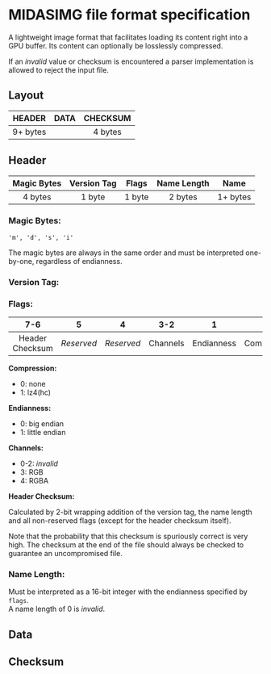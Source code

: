 # MIDASIMG file format specification

A lightweight image format that facilitates loading its content right into a GPU buffer. Its content can optionally be losslessly compressed.

If an _invalid_ value or checksum is encountered a parser implementation is allowed to reject the input file.

## Layout

| HEADER | DATA | CHECKSUM |
|:-:|:-:|:-:|
| 9+ bytes | | 4 bytes |


## Header

| Magic Bytes | Version Tag | Flags | Name Length | Name |
|:-:|:-:|:-:|:-:|:-:|
| 4 bytes | 1 byte | 1 byte | 2 bytes | 1+ bytes |

### Magic Bytes:

```
'm', 'd', 's', 'i'
```
The magic bytes are always in the same order and must be interpreted one-by-one, regardless of endianness.

### Version Tag:

### Flags:

| 7-6 | 5 | 4 | 3-2 | 1 | 0 |
|:-:|:-:|:-:|:-:|:-:|:-:|
| Header Checksum | _Reserved_ | _Reserved_ | Channels | Endianness | Compression |

**Compression:**
- 0: none
- 1: lz4(hc)

**Endianness:**
- 0: big endian
- 1: little endian

**Channels:**
- 0-2: _invalid_
- 3: RGB
- 4: RGBA

**Header Checksum:**

Calculated by 2-bit wrapping addition of the version tag, the name length and all non-reserved flags (except for the header checksum itself).

Note that the probability that this checksum is spuriously correct is very high.
The checksum at the end of the file should always be checked to guarantee an uncompromised file.

### Name Length:

Must be interpreted as a 16-bit integer with the endianness specified by `flags`. \
A name length of 0 is _invalid_.

## Data

## Checksum
